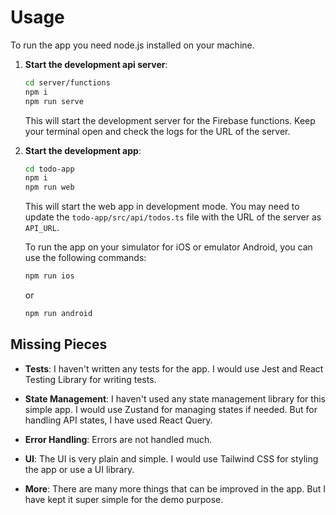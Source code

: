 # Usage

To run the app you need node.js installed on your machine.

1. **Start the development api server**:

    ```bash
    cd server/functions
    npm i
    npm run serve
    ```

    This will start the development server for the Firebase functions.
    Keep your terminal open and check the logs for the URL of the server.

2. **Start the development app**:

    ```bash
    cd todo-app
    npm i
    npm run web
    ```

    This will start the web app in development mode.
    You may need to update the `todo-app/src/api/todos.ts` file with the URL of the server as `API_URL`.

    To run the app on your simulator for iOS or emulator Android, you can use the following commands:

    ```bash
    npm run ios
    ```

    or

    ```bash
    npm run android
    ```

## Missing Pieces

- **Tests**: I haven't written any tests for the app. I would use Jest and React Testing Library for writing tests.

- **State Management**: I haven't used any state management library for this simple app. I would use Zustand for managing states if needed. But for handling API states, I have used React Query.

- **Error Handling**: Errors are not handled much.

- **UI**: The UI is very plain and simple. I would use Tailwind CSS for styling the app or use a UI library.

- **More**: There are many more things that can be improved in the app. But I have kept it super simple for the demo purpose.
